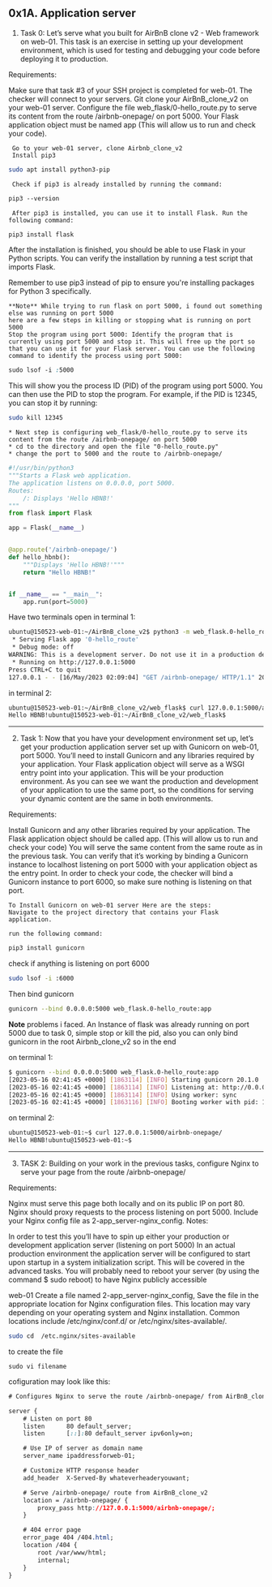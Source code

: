 ## 0x1A. Application server

1. Task 0: Let’s serve what you built for AirBnB clone v2 - Web framework on web-01. This task is an exercise in setting up your development environment, which is used for testing and debugging your code before deploying it to production.

Requirements:

Make sure that task #3 of your SSH project is completed for web-01. The checker will connect to your servers.
Git clone your AirBnB_clone_v2 on your web-01 server.
Configure the file web_flask/0-hello_route.py to serve its content from the route /airbnb-onepage/ on port 5000.
Your Flask application object must be named app (This will allow us to run and check your code).

	 Go to your web-01 server, clone Airbnb_clone_v2
	 Install pip3
	
```bash
sudo apt install python3-pip
```

	 Check if pip3 is already installed by running the command:

```css
pip3 --version
```

	 After pip3 is installed, you can use it to install Flask. Run the following command:

```bash
pip3 install flask
```

After the installation is finished, you should be able to use Flask in your Python scripts. You can verify the installation by running a test script that imports Flask.

Remember to use pip3 instead of pip to ensure you're installing packages for Python 3 specifically.

	**Note** While trying to run flask on port 5000, i found out something else was running on port 5000
	here are a few steps in killing or stopping what is running on port 5000
	Stop the program using port 5000: Identify the program that is currently using port 5000 and stop it. This will free up the port so that you can use it for your Flask server. You can use the following command to identify the process using port 5000:

```css
sudo lsof -i :5000
```
This will show you the process ID (PID) of the program using port 5000. You can then use the PID to stop the program. For example, if the PID is 12345, you can stop it by running:

```bash
sudo kill 12345
```

	* Next step is configuring web_flask/0-hello_route.py to serve its content from the route /airbnb-onepage/ on port 5000
	* cd to the directory and open the file "0-hello_route.py"
	* change the port to 5000 and the route to /airbnb-onepage/
```python
#!/usr/bin/python3
"""Starts a Flask web application.
The application listens on 0.0.0.0, port 5000.
Routes:
    /: Displays 'Hello HBNB!'
"""
from flask import Flask

app = Flask(__name__)


@app.route('/airbnb-onepage/')
def hello_hbnb():
    """Displays 'Hello HBNB!'"""
    return "Hello HBNB!"


if __name__ == "__main__":
    app.run(port=5000)
```

Have two terminals open 
in terminal 1:
```bash
ubuntu@150523-web-01:~/AirBnB_clone_v2$ python3 -m web_flask.0-hello_route
 * Serving Flask app '0-hello_route'
 * Debug mode: off
WARNING: This is a development server. Do not use it in a production deployment. Use a production WSGI server instead.
 * Running on http://127.0.0.1:5000
Press CTRL+C to quit
127.0.0.1 - - [16/May/2023 02:09:04] "GET /airbnb-onepage/ HTTP/1.1" 200 -
```
in terminal 2:
```bash
ubuntu@150523-web-01:~/AirBnB_clone_v2/web_flask$ curl 127.0.0.1:5000/airbnb-onepage/
Hello HBNB!ubuntu@150523-web-01:~/AirBnB_clone_v2/web_flask$
```

--------------------------------------------------------------------------------------------------------------
2. Task 1: Now that you have your development environment set up, let’s get your production application server set up with Gunicorn on web-01, port 5000. You’ll need to install Gunicorn and any libraries required by your application. Your Flask application object will serve as a WSGI entry point into your application. This will be your production environment. As you can see we want the production and development of your application to use the same port, so the conditions for serving your dynamic content are the same in both environments.

Requirements:

Install Gunicorn and any other libraries required by your application.
The Flask application object should be called app. (This will allow us to run and check your code)
You will serve the same content from the same route as in the previous task. You can verify that it’s working by binding a Gunicorn instance to localhost listening on port 5000 with your application object as the entry point.
In order to check your code, the checker will bind a Gunicorn instance to port 6000, so make sure nothing is listening on that port.

	To Install Gunicorn on web-01 server Here are the steps:
	Navigate to the project directory that contains your Flask application.

	run the following command:

```css 
pip3 install gunicorn
```
check if anything is listening on port 6000

```bash
sudo lsof -i :6000
```

Then bind gunicorn

```bash
gunicorn --bind 0.0.0.0:5000 web_flask.0-hello_route:app
```

**Note** problems i faced. An Instance of flask was already running on port 5000 due to task 0, simple stop or kill the pid, also you can only bind gunicorn in the root Airbnb_clone_v2
so in the end 

on terminal 1:
```bash
$ gunicorn --bind 0.0.0.0:5000 web_flask.0-hello_route:app
[2023-05-16 02:41:45 +0000] [1863114] [INFO] Starting gunicorn 20.1.0
[2023-05-16 02:41:45 +0000] [1863114] [INFO] Listening at: http://0.0.0.0:5000 (1863114)
[2023-05-16 02:41:45 +0000] [1863114] [INFO] Using worker: sync
[2023-05-16 02:41:45 +0000] [1863116] [INFO] Booting worker with pid: 1863116
```

on terminal 2:
```bash
ubuntu@150523-web-01:~$ curl 127.0.0.1:5000/airbnb-onepage/
Hello HBNB!ubuntu@150523-web-01:~$
```
--------------------------------------------------------------------------------------------------------------------
3. TASK 2: Building on your work in the previous tasks, configure Nginx to serve your page from the route /airbnb-onepage/

Requirements:

Nginx must serve this page both locally and on its public IP on port 80.
Nginx should proxy requests to the process listening on port 5000.
Include your Nginx config file as 2-app_server-nginx_config.
Notes:

In order to test this you’ll have to spin up either your production or development application server (listening on port 5000)
In an actual production environment the application server will be configured to start upon startup in a system initialization script. This will be covered in the advanced tasks.
You will probably need to reboot your server (by using the command $ sudo reboot) to have Nginx publicly accessible

web-01
Create a file named 2-app_server-nginx_config, Save the file in the appropriate location for Nginx configuration files. This location may vary depending on your operating system and Nginx installation. Common locations include /etc/nginx/conf.d/ or /etc/nginx/sites-available/.
```bash
sudo cd  /etc.nginx/sites-available
```

to create the file 
```
sudo vi filename
```
cofiguration may look like this:

```css
# Configures Nginx to serve the route /airbnb-onepage/ from AirBnB_clone_v2.

server {
    # Listen on port 80
    listen      80 default_server;
    listen      [::]:80 default_server ipv6only=on;

    # Use IP of server as domain name
    server_name ipaddressforweb-01;

    # Customize HTTP response header
    add_header  X-Served-By whateverheaderyouwant;

    # Serve /airbnb-onepage/ route from AirBnB_clone_v2
    location = /airbnb-onepage/ {
        proxy_pass http://127.0.0.1:5000/airbnb-onepage/;
    }

    # 404 error page
    error_page 404 /404.html;
    location /404 {
        root /var/www/html;
        internal;
    }
}
```
